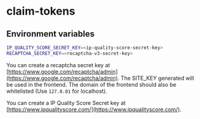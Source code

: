 # claim-tokens

## Environment variables

```sh
IP_QUALITY_SCORE_SECRET_KEY=<ip-quality-score-secret-key>
RECAPTCHA_SECRET_KEY=<recaptcha-v3-secret-key>
```

You can create a recaptcha secret key at [https://www.google.com/recaptcha/admin](https://www.google.com/recaptcha/admin). The SITE_KEY generated will be used in the frontend. The domain of the frontend should also be whitelisted (Use `127.0.01` for localhost).

You can create a IP Quality Score Secret key at [https://www.ipqualityscore.com/](https://www.ipqualityscore.com/).
